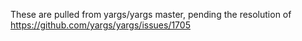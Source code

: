 These are pulled from yargs/yargs master, pending the resolution of https://github.com/yargs/yargs/issues/1705